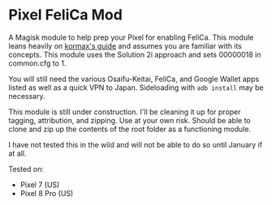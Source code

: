 # Pixel FeliCa Mod
A Magisk module to help prep your Pixel for enabling FeliCa. This module leans heavily on [kormax's guide](https://github.com/kormax/osaifu-keitai-google-pixel) and assumes you are familiar with its concepts. This module uses the Solution 2i approach and sets 00000018 in common.cfg to 1.

You will still need the various Osaifu-Keitai, FeliCa, and Google Wallet apps listed as well as a quick VPN to Japan. Sideloading with `adb install` may be necessary.

This module is still under construction. I'll be cleaning it up for proper tagging, attribution, and zipping. Use at your own risk. Should be able to clone and zip up the contents of the root folder as a functioning module.

I have not tested this in the wild and will not be able to do so until January if at all.

Tested on:
* Pixel 7 (US)
* Pixel 8 Pro (US)

